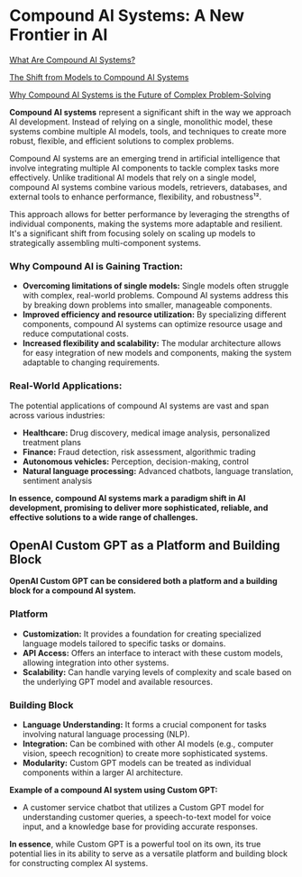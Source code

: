 # Compound AI Systems: A New Frontier in AI

[What Are Compound AI Systems?](https://www.databricks.com/glossary/compound-ai-systems)

[The Shift from Models to Compound AI Systems](https://bair.berkeley.edu/blog/2024/02/18/compound-ai-systems/)

[Why Compound AI Systems is the Future of Complex Problem-Solving](https://ashishjaiman.medium.com/why-a-compound-ai-systems-is-the-future-of-complex-problem-solving-bd7be16ed57f)

**Compound AI systems** represent a significant shift in the way we approach AI development. Instead of relying on a single, monolithic model, these systems combine multiple AI models, tools, and techniques to create more robust, flexible, and efficient solutions to complex problems.

Compound AI systems are an emerging trend in artificial intelligence that involve integrating multiple AI components to tackle complex tasks more effectively. Unlike traditional AI models that rely on a single model, compound AI systems combine various models, retrievers, databases, and external tools to enhance performance, flexibility, and robustness¹².


This approach allows for better performance by leveraging the strengths of individual components, making the systems more adaptable and resilient. It's a significant shift from focusing solely on scaling up models to strategically assembling multi-component systems.


### Why Compound AI is Gaining Traction:

* **Overcoming limitations of single models:** Single models often struggle with complex, real-world problems. Compound AI systems address this by breaking down problems into smaller, manageable components.
* **Improved efficiency and resource utilization:** By specializing different components, compound AI systems can optimize resource usage and reduce computational costs.
* **Increased flexibility and scalability:** The modular architecture allows for easy integration of new models and components, making the system adaptable to changing requirements.

### Real-World Applications:

The potential applications of compound AI systems are vast and span across various industries:

* **Healthcare:** Drug discovery, medical image analysis, personalized treatment plans
* **Finance:** Fraud detection, risk assessment, algorithmic trading
* **Autonomous vehicles:** Perception, decision-making, control
* **Natural language processing:** Advanced chatbots, language translation, sentiment analysis

**In essence, compound AI systems mark a paradigm shift in AI development, promising to deliver more sophisticated, reliable, and effective solutions to a wide range of challenges.**

## OpenAI Custom GPT as a Platform and Building Block

**OpenAI Custom GPT can be considered both a platform and a building block for a compound AI system.**

### Platform
* **Customization:** It provides a foundation for creating specialized language models tailored to specific tasks or domains. 
* **API Access:** Offers an interface to interact with these custom models, allowing integration into other systems. 
* **Scalability:** Can handle varying levels of complexity and scale based on the underlying GPT model and available resources.

### Building Block
* **Language Understanding:** It forms a crucial component for tasks involving natural language processing (NLP). 
* **Integration:** Can be combined with other AI models (e.g., computer vision, speech recognition) to create more sophisticated systems.
* **Modularity:** Custom GPT models can be treated as individual components within a larger AI architecture.

**Example of a compound AI system using Custom GPT:**

* A customer service chatbot that utilizes a Custom GPT model for understanding customer queries, a speech-to-text model for voice input, and a knowledge base for providing accurate responses.

**In essence**, while Custom GPT is a powerful tool on its own, its true potential lies in its ability to serve as a versatile platform and building block for constructing complex AI systems.




